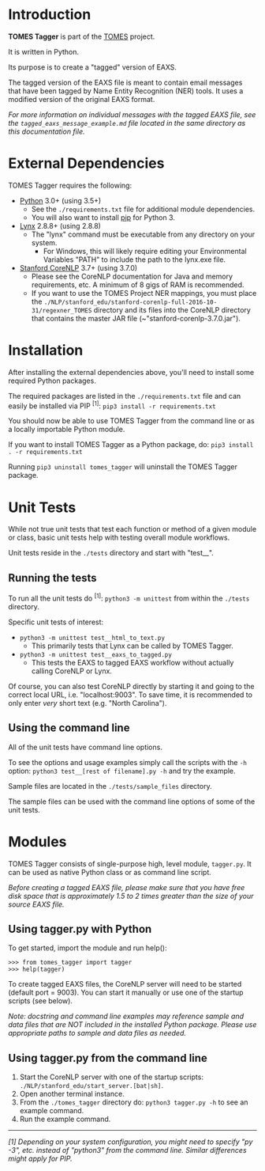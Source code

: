 # Introduction

**TOMES Tagger** is part of the [TOMES](https://www.ncdcr.gov/resources/records-management/tomes) project.

It is written in Python.

Its purpose is to create a "tagged" version of EAXS.

The tagged version of the EAXS file is meant to contain email messages that have been tagged by Name Entity Recognition (NER) tools. It uses a modified version of the original EAXS format.

*For more information on individual messages with the tagged EAXS file, see the `tagged_eaxs_message_example.md` file located in the same directory as this documentation file.*

# External Dependencies
TOMES Tagger requires the following:

- [Python](https://www.python.org) 3.0+ (using 3.5+)
	- See the `./requirements.txt` file for additional module dependencies.
	- You will also want to install [pip](https://pypi.python.org/pypi/pip) for Python 3.
- [Lynx](http://lynx.browser.org/) 2.8.8+ (using 2.8.8)
	- The "lynx" command must be executable from any directory on your system.
		- For Windows, this will likely require editing your Environmental Variables "PATH" to include the path to the lynx.exe file.
- [Stanford CoreNLP](https://stanfordnlp.github.io/CoreNLP/) 3.7+ (using 3.7.0)
	- Please see the CoreNLP documentation for Java and memory requirements, etc. A minimum of 8 gigs of RAM is recommended.
	- If you want to use the TOMES Project NER mappings, you must place the `./NLP/stanford_edu/stanford-corenlp-full-2016-10-31/regexner_TOMES` directory and its files into the CoreNLP directory that contains the master JAR file (~"stanford-corenlp-3.7.0.jar").

# Installation
After installing the external dependencies above, you'll need to install some required Python packages.

The required packages are listed in the `./requirements.txt` file and can easily be installed via PIP <sup>[1]</sup>: `pip3 install -r requirements.txt`

You should now be able to use TOMES Tagger from the command line or as a locally importable Python module.

If you want to install TOMES Tagger as a Python package, do: `pip3 install . -r requirements.txt`

Running `pip3 uninstall tomes_tagger` will uninstall the TOMES Tagger package.

# Unit Tests
While not true unit tests that test each function or method of a given module or class, basic unit tests help with testing overall module workflows.

Unit tests reside in the `./tests` directory and start with "test__".

## Running the tests
To run all the unit tests do <sup>[1]</sup>: `python3 -m unittest` from within the `./tests` directory. 

Specific unit tests of interest:

- `python3 -m unittest test__html_to_text.py`
	- This primarily tests that Lynx can be called by TOMES Tagger.
- `python3 -m unittest test__eaxs_to_tagged.py`
	- This tests the EAXS to tagged EAXS workflow without actually calling CoreNLP or Lynx.

Of course, you can also test CoreNLP directly by starting it and going to the correct local URL, i.e. "localhost:9003". To save time, it is recommended to only enter *very* short text (e.g. "North Carolina").


## Using the command line
All of the unit tests have command line options.

To see the options and usage examples simply call the scripts with the `-h` option: `python3 test__[rest of filename].py -h` and try the example.

Sample files are located in the `./tests/sample_files` directory.

The sample files can be used with the command line options of some of the unit tests.

# Modules
TOMES Tagger consists of single-purpose high, level module, `tagger.py`. It can be used as native Python class or as command line script.

*Before creating a tagged EAXS file, please make sure that you have free disk space that is approximately 1.5 to 2 times greater than the size of your source EAXS file.*

## Using tagger.py with Python
To get started, import the module and run help():

	>>> from tomes_tagger import tagger
	>>> help(tagger)

To create tagged EAXS files, the CoreNLP server will need to be started (default port = 9003). You can start it manually or use one of the startup scripts (see below).

*Note: docstring and command line examples may reference sample and data files that are NOT included in the installed Python package. Please use appropriate paths to sample and data files as needed.*

## Using tagger.py from the command line
1. Start the CoreNLP server with one of the startup scripts: `./NLP/stanford_edu/start_server.[bat|sh]`.
2. Open another terminal instance.
3. From the `./tomes_tagger` directory do: `python3 tagger.py -h` to see an example command.
4. Run the example command.

-----
*[1] Depending on your system configuration, you might need to specify "py -3", etc. instead of "python3" from the command line. Similar differences might apply for PIP.*
